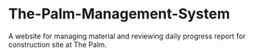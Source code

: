 # The-Palm-Management-System
A website for managing material and reviewing daily progress report for construction site at The Palm.
